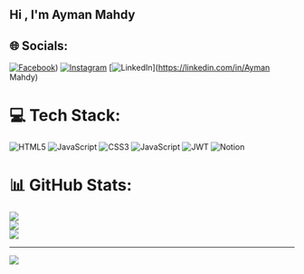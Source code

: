 ## Hi , I'm Ayman Mahdy


## 🌐 Socials:
[![Facebook](https://img.shields.io/badge/Facebook-%231877F2.svg?logo=Facebook&logoColor=white)](https://www.facebook.com/ayman.mahdy.7509)) [![Instagram](https://img.shields.io/badge/Instagram-%23E4405F.svg?logo=Instagram&logoColor=white)](https://instagram.com/Ayman_Mahdy.y) [![LinkedIn](https://img.shields.io/badge/LinkedIn-%230077B5.svg?logo=linkedin&logoColor=white)](https://linkedin.com/in/Ayman Mahdy) 

# 💻 Tech Stack:
![HTML5](https://img.shields.io/badge/html5-%23E34F26.svg?style=for-the-badge&logo=html5&logoColor=white) ![JavaScript](https://img.shields.io/badge/javascript-%23323330.svg?style=for-the-badge&logo=javascript&logoColor=%23F7DF1E) ![CSS3](https://img.shields.io/badge/css3-%231572B6.svg?style=for-the-badge&logo=css3&logoColor=white) ![JavaScript](https://img.shields.io/badge/javascript-%23323330.svg?style=for-the-badge&logo=javascript&logoColor=%23F7DF1E) ![JWT](https://img.shields.io/badge/JWT-black?style=for-the-badge&logo=JSON%20web%20tokens) ![Notion](https://img.shields.io/badge/Notion-%23000000.svg?style=for-the-badge&logo=notion&logoColor=white)
# 📊 GitHub Stats:
![](https://github-readme-stats.vercel.app/api?username=AymanMahdy&theme=dark&hide_border=false&include_all_commits=false&count_private=false)<br/>
![](https://github-readme-streak-stats.herokuapp.com/?user=AymanMahdy&theme=dark&hide_border=false)<br/>
![](https://github-readme-stats.vercel.app/api/top-langs/?username=AymanMahdy&theme=dark&hide_border=false&include_all_commits=false&count_private=false&layout=compact)

---
[![](https://visitcount.itsvg.in/api?id=AymanMahdy&icon=0&color=0)](https://visitcount.itsvg.in)

<!-- Proudly created with GPRM ( https://gprm.itsvg.in ) -->
